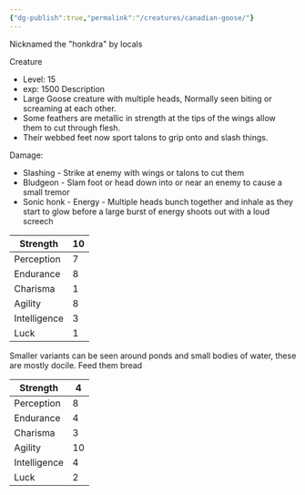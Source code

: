 ```yaml
---
{"dg-publish":true,"permalink":"/creatures/canadian-goose/"}
---
```




Nicknamed the "honkdra" by locals

Creature
- Level: 15
- exp: 1500
Description
- Large Goose creature with multiple heads, Normally seen biting or screaming at each other.
- Some feathers are metallic in strength at the tips of the wings allow them to cut through flesh.
- Their webbed feet now sport talons to grip onto and slash things. 

Damage:
- Slashing - Strike at enemy with wings or talons to cut them
- Bludgeon - Slam foot or head down into or near an enemy to cause a small tremor
- Sonic honk - Energy - Multiple heads bunch together and inhale as they start to glow before a large burst of energy shoots out with a loud screech

| Strength     | 10  |
| ------------ | --- |
| Perception   | 7   |
| Endurance    | 8   |
| Charisma     | 1   |
| Agility      | 8   |
| Intelligence | 3   |
| Luck         | 1   |


Smaller variants can be seen around ponds and small bodies of water, these are mostly docile. Feed them bread

| Strength     | 4   |
| ------------ | --- |
| Perception   | 8   |
| Endurance    | 4   |
| Charisma     | 3   |
| Agility      | 10  |
| Intelligence | 4   |
| Luck         | 2   |
